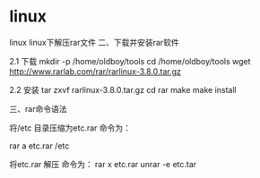 # linux
linux
linux下解压rar文件
二、下载并安装rar软件

2.1 下载
mkdir -p  /home/oldboy/tools
cd /home/oldboy/tools
wget http://www.rarlab.com/rar/rarlinux-3.8.0.tar.gz

2.2 安装
tar zxvf rarlinux-3.8.0.tar.gz
cd rar
make
make install 

三、rar命令语法

将/etc 目录压缩为etc.rar 命令为：

rar a etc.rar /etc

将etc.rar 解压 命令为：
rar x etc.rar 
unrar -e etc.tar



 
